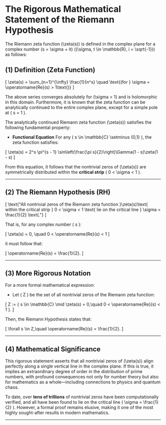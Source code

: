 # **The Rigorous Mathematical Statement of the Riemann Hypothesis**

The Riemann zeta function \(\zeta(s)\) is defined in the complex plane for a complex number \(s = \sigma + it\) (\(\sigma, t \in \mathbb{R}, i = \sqrt{-1}\)) as follows:

## **(1) Definition (Zeta Function)**

\[
\zeta(s) = \sum_{n=1}^{\infty} \frac{1}{n^s} \quad \text{(for } \sigma = \operatorname{Re}(s) > 1\text{)}
\]

The above series converges absolutely for \(\sigma > 1\) and is holomorphic in this domain. Furthermore, it is known that the zeta function can be analytically continued to the entire complex plane, except for a simple pole at \( s = 1 \).

The analytically continued Riemann zeta function \(\zeta(s)\) satisfies the following fundamental property:

- **Functional Equation**
  For any \( s \in \mathbb{C} \setminus \{0,1\} \), the zeta function satisfies:

\[
\zeta(s) = 2^s \pi^{s - 1} \sin\left(\frac{\pi s}{2}\right)\Gamma(1 - s)\zeta(1 - s)
\]

From this equation, it follows that the nontrivial zeros of \(\zeta(s)\) are symmetrically distributed within the **critical strip** \( 0 < \sigma < 1 \).

---

## **(2) The Riemann Hypothesis (RH)**

\[
\text{"All nontrivial zeros of the Riemann zeta function }\zeta(s)\text{ within the critical strip } 0 < \sigma < 1 \text{ lie on the critical line } \sigma = \frac{1}{2} \text{."}
\]

That is, for any complex number \( s \):

\[
\zeta(s) = 0, \quad 0 < \operatorname{Re}(s) < 1
\]

it must follow that:

\[
\operatorname{Re}(s) = \frac{1}{2}.
\]

---

## **(3) More Rigorous Notation**

For a more formal mathematical expression:

- Let \( Z \) be the set of all nontrivial zeros of the Riemann zeta function:

\[
Z := \{ s \in \mathbb{C} \mid \zeta(s) = 0,\quad 0 < \operatorname{Re}(s) < 1 \}.
\]

Then, the Riemann Hypothesis states that:

\[
\forall s \in Z,\quad \operatorname{Re}(s) = \frac{1}{2}.
\]

---

## **(4) Mathematical Significance**

This rigorous statement asserts that all nontrivial zeros of \(\zeta(s)\) align perfectly along a single vertical line in the complex plane. If this is true, it implies an extraordinary degree of order in the distribution of prime numbers, with profound consequences not only for number theory but also for mathematics as a whole—including connections to physics and quantum chaos.

To date, over **tens of trillions** of nontrivial zeros have been computationally verified, and all have been found to lie on the critical line \( \sigma = \frac{1}{2} \). However, a formal proof remains elusive, making it one of the most highly sought-after results in modern mathematics.

---

